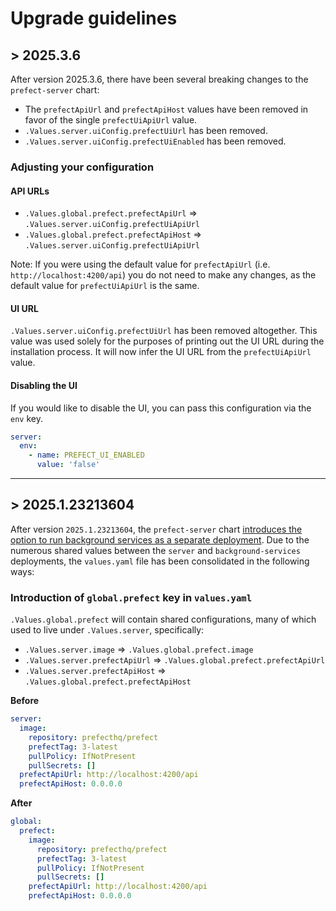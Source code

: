 # Upgrade guidelines

## > 2025.3.6

After version 2025.3.6, there have been several breaking changes to the `prefect-server` chart:
- The `prefectApiUrl` and `prefectApiHost` values have been removed in favor of the single `prefectUiApiUrl` value.
- `.Values.server.uiConfig.prefectUiUrl` has been removed.
- `.Values.server.uiConfig.prefectUiEnabled` has been removed.

### Adjusting your configuration

#### API URLs

- `.Values.global.prefect.prefectApiUrl` => `.Values.server.uiConfig.prefectUiApiUrl`
- `.Values.global.prefect.prefectApiHost` => `.Values.server.uiConfig.prefectUiApiUrl`

Note: If you were using the default value for `prefectApiUrl` (i.e. `http://localhost:4200/api`) you do not need to make any changes, as the default value for `prefectUiApiUrl` is the same.

#### UI URL

`.Values.server.uiConfig.prefectUiUrl` has been removed altogether. This value was used solely for the purposes of printing out the UI URL during the installation process. It will now infer the UI URL from the `prefectUiApiUrl` value.

#### Disabling the UI

If you would like to disable the UI, you can pass this configuration via the `env` key.

```yaml
server:
  env:
    - name: PREFECT_UI_ENABLED
      value: 'false'
```

---

## > 2025.1.23213604

After version `2025.1.23213604`, the `prefect-server` chart [introduces the option to run background services as a separate deployment](https://github.com/PrefectHQ/prefect-helm/pull/425). Due to the numerous shared values between the `server` and `background-services` deployments, the `values.yaml` file has been consolidated in the following ways:

### Introduction of `global.prefect` key in `values.yaml`

`.Values.global.prefect` will contain shared configurations, many of which used to live under `.Values.server`, specifically:

- `.Values.server.image` => `.Values.global.prefect.image`
- `.Values.server.prefectApiUrl` => `.Values.global.prefect.prefectApiUrl`
- `.Values.server.prefectApiHost` => `.Values.global.prefect.prefectApiHost`

**Before**

```yaml
server:
  image:
    repository: prefecthq/prefect
    prefectTag: 3-latest
    pullPolicy: IfNotPresent
    pullSecrets: []
  prefectApiUrl: http://localhost:4200/api
  prefectApiHost: 0.0.0.0
```

**After**

```yaml
global:
  prefect:
    image:
      repository: prefecthq/prefect
      prefectTag: 3-latest
      pullPolicy: IfNotPresent
      pullSecrets: []
    prefectApiUrl: http://localhost:4200/api
    prefectApiHost: 0.0.0.0
```
